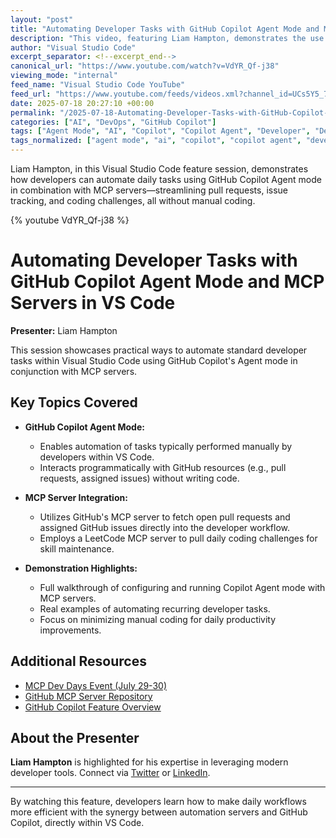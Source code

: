 ```yaml
---
layout: "post"
title: "Automating Developer Tasks with GitHub Copilot Agent Mode and MCP Servers in VS Code"
description: "This video, featuring Liam Hampton, demonstrates the use of GitHub Copilot Agent mode along with MCP servers in Visual Studio Code to automate daily developer workflows without writing code. The session showcases how MCP servers retrieve open pull requests, assigned issues, and daily coding challenges, highlighting integration between productivity automation and developer tools. Viewers also gain insights into MCP Dev Days and further resources for developer enablement."
author: "Visual Studio Code"
excerpt_separator: <!--excerpt_end-->
canonical_url: "https://www.youtube.com/watch?v=VdYR_Qf-j38"
viewing_mode: "internal"
feed_name: "Visual Studio Code YouTube"
feed_url: "https://www.youtube.com/feeds/videos.xml?channel_id=UCs5Y5_7XK8HLDX0SLNwkd3w"
date: 2025-07-18 20:27:10 +00:00
permalink: "/2025-07-18-Automating-Developer-Tasks-with-GitHub-Copilot-Agent-Mode-and-MCP-Servers-in-VS-Code.html"
categories: ["AI", "DevOps", "GitHub Copilot"]
tags: ["Agent Mode", "AI", "Copilot", "Copilot Agent", "Developer", "Developer Automation", "Developer Tools", "Developertools", "DevOps", "GitHub Copilot", "Issue Assignment", "LeetCode Integration", "Mcp", "MCP Server", "Mcpserver", "Productivity", "Pull Requests", "Videos", "Visual Studio Code"]
tags_normalized: ["agent mode", "ai", "copilot", "copilot agent", "developer", "developer automation", "developer tools", "developertools", "devops", "github copilot", "issue assignment", "leetcode integration", "mcp", "mcp server", "mcpserver", "productivity", "pull requests", "videos", "visual studio code"]
---
```


Liam Hampton, in this Visual Studio Code feature session, demonstrates how developers can automate daily tasks using GitHub Copilot Agent mode in combination with MCP servers—streamlining pull requests, issue tracking, and coding challenges, all without manual coding.<!--excerpt_end-->

{% youtube VdYR_Qf-j38 %}

# Automating Developer Tasks with GitHub Copilot Agent Mode and MCP Servers in VS Code

**Presenter:** Liam Hampton

This session showcases practical ways to automate standard developer tasks within Visual Studio Code using GitHub Copilot's Agent mode in conjunction with MCP servers.

## Key Topics Covered

- **GitHub Copilot Agent Mode:**
  - Enables automation of tasks typically performed manually by developers within VS Code.
  - Interacts programmatically with GitHub resources (e.g., pull requests, assigned issues) without writing code.

- **MCP Server Integration:**
  - Utilizes GitHub's MCP server to fetch open pull requests and assigned GitHub issues directly into the developer workflow.
  - Employs a LeetCode MCP server to pull daily coding challenges for skill maintenance.

- **Demonstration Highlights:**
  - Full walkthrough of configuring and running Copilot Agent mode with MCP servers.
  - Real examples of automating recurring developer tasks.
  - Focus on minimizing manual coding for daily productivity improvements.

## Additional Resources

- [MCP Dev Days Event (July 29-30)](https://aka.ms/MCPDevDays)
- [GitHub MCP Server Repository](https://github.com/github/github-mcp-server)
- [GitHub Copilot Feature Overview](https://github.com/features/copilot)

## About the Presenter

**Liam Hampton** is highlighted for his expertise in leveraging modern developer tools. Connect via [Twitter](https://x.com/liamchampton) or [LinkedIn](https://www.linkedin.com/in/liam-conroy-hampton/).

---

By watching this feature, developers learn how to make daily workflows more efficient with the synergy between automation servers and GitHub Copilot, directly within VS Code.
